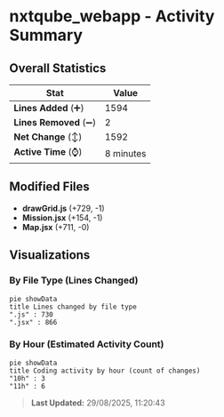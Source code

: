 # nxtqube_webapp - Activity Summary 

## Overall Statistics

| Stat                   | Value                                                             |
| ---------------------- | ----------------------------------------------------------------- |
| **Lines Added** (➕)   | 1594                                          |
| **Lines Removed** (➖) | 2                                        |
| **Net Change** (↕)    | 1592                |
| **Active Time** (⌚)   | 8 minutes |


## Modified Files
- **drawGrid.js** (+729, -1)
- **Mission.jsx** (+154, -1)
- **Map.jsx** (+711, -0)

## Visualizations

### By File Type (Lines Changed)

```mermaid
pie showData
title Lines changed by file type
".js" : 730
".jsx" : 866
```

### By Hour (Estimated Activity Count)

```mermaid
pie showData
title Coding activity by hour (count of changes)
"10h" : 3
"11h" : 6
```


> **Last Updated:** 29/08/2025, 11:20:43